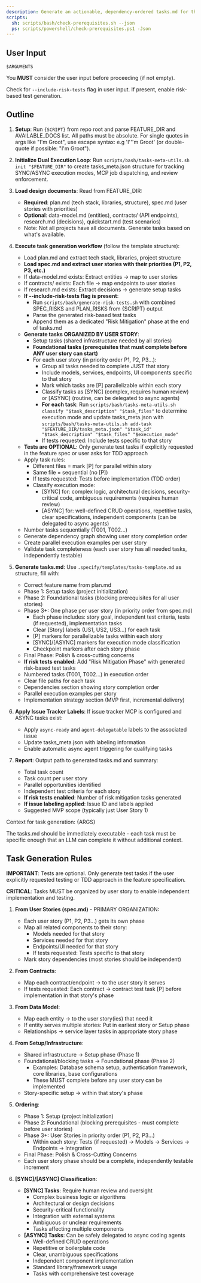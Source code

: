 ```yaml
---
description: Generate an actionable, dependency-ordered tasks.md for the feature based on available design artifacts.
scripts:
  sh: scripts/bash/check-prerequisites.sh --json
  ps: scripts/powershell/check-prerequisites.ps1 -Json
---
```


## User Input

```text
$ARGUMENTS
```

You **MUST** consider the user input before proceeding (if not empty).

Check for `--include-risk-tests` flag in user input. If present, enable risk-based test generation.

## Outline

1. **Setup**: Run `{SCRIPT}` from repo root and parse FEATURE_DIR and AVAILABLE_DOCS list. All paths must be absolute. For single quotes in args like "I'm Groot", use escape syntax: e.g 'I'\''m Groot' (or double-quote if possible: "I'm Groot").

2. **Initialize Dual Execution Loop**: Run `scripts/bash/tasks-meta-utils.sh init "$FEATURE_DIR"` to create tasks_meta.json structure for tracking SYNC/ASYNC execution modes, MCP job dispatching, and review enforcement.

2. **Load design documents**: Read from FEATURE_DIR:
   - **Required**: plan.md (tech stack, libraries, structure), spec.md (user stories with priorities)
   - **Optional**: data-model.md (entities), contracts/ (API endpoints), research.md (decisions), quickstart.md (test scenarios)
   - Note: Not all projects have all documents. Generate tasks based on what's available.

3. **Execute task generation workflow** (follow the template structure):
    - Load plan.md and extract tech stack, libraries, project structure
    - **Load spec.md and extract user stories with their priorities (P1, P2, P3, etc.)**
    - If data-model.md exists: Extract entities → map to user stories
    - If contracts/ exists: Each file → map endpoints to user stories
    - If research.md exists: Extract decisions → generate setup tasks
    - **If --include-risk-tests flag is present**:
      - Run `scripts/bash/generate-risk-tests.sh` with combined SPEC_RISKS and PLAN_RISKS from {SCRIPT} output
      - Parse the generated risk-based test tasks
      - Append them as a dedicated "Risk Mitigation" phase at the end of tasks.md
     - **Generate tasks ORGANIZED BY USER STORY**:
       - Setup tasks (shared infrastructure needed by all stories)
       - **Foundational tasks (prerequisites that must complete before ANY user story can start)**
       - For each user story (in priority order P1, P2, P3...):
         - Group all tasks needed to complete JUST that story
         - Include models, services, endpoints, UI components specific to that story
         - Mark which tasks are [P] parallelizable within each story
         - Classify tasks as [SYNC] (complex, requires human review) or [ASYNC] (routine, can be delegated to async agents)
         - **For each task**: Run `scripts/bash/tasks-meta-utils.sh classify "$task_description" "$task_files"` to determine execution mode and update tasks_meta.json with `scripts/bash/tasks-meta-utils.sh add-task "$FEATURE_DIR/tasks_meta.json" "$task_id" "$task_description" "$task_files" "$execution_mode"`
         - If tests requested: Include tests specific to that story
    - **Tests are OPTIONAL**: Only generate test tasks if explicitly requested in the feature spec or user asks for TDD approach
     - Apply task rules:
       - Different files = mark [P] for parallel within story
       - Same file = sequential (no [P])
       - If tests requested: Tests before implementation (TDD order)
       - Classify execution mode:
         - [SYNC] for: complex logic, architectural decisions, security-critical code, ambiguous requirements (requires human review)
         - [ASYNC] for: well-defined CRUD operations, repetitive tasks, clear specifications, independent components (can be delegated to async agents)
    - Number tasks sequentially (T001, T002...)
    - Generate dependency graph showing user story completion order
    - Create parallel execution examples per user story
    - Validate task completeness (each user story has all needed tasks, independently testable)

4. **Generate tasks.md**: Use `.specify/templates/tasks-template.md` as structure, fill with:
    - Correct feature name from plan.md
    - Phase 1: Setup tasks (project initialization)
    - Phase 2: Foundational tasks (blocking prerequisites for all user stories)
    - Phase 3+: One phase per user story (in priority order from spec.md)
      - Each phase includes: story goal, independent test criteria, tests (if requested), implementation tasks
       - Clear [Story] labels (US1, US2, US3...) for each task
       - [P] markers for parallelizable tasks within each story
       - [SYNC]/[ASYNC] markers for execution mode classification
       - Checkpoint markers after each story phase
    - Final Phase: Polish & cross-cutting concerns
    - **If risk tests enabled**: Add "Risk Mitigation Phase" with generated risk-based test tasks
     - Numbered tasks (T001, T002...) in execution order
     - Clear file paths for each task
     - Dependencies section showing story completion order
     - Parallel execution examples per story
     - Implementation strategy section (MVP first, incremental delivery)

  5. **Apply Issue Tracker Labels**: If issue tracker MCP is configured and ASYNC tasks exist:
     - Apply `async-ready` and `agent-delegatable` labels to the associated issue
     - Update tasks_meta.json with labeling information
     - Enable automatic async agent triggering for qualifying tasks

  6. **Report**: Output path to generated tasks.md and summary:
     - Total task count
     - Task count per user story
     - Parallel opportunities identified
     - Independent test criteria for each story
     - **If risk tests enabled**: Number of risk mitigation tasks generated
     - **If issue labeling applied**: Issue ID and labels applied
     - Suggested MVP scope (typically just User Story 1)

Context for task generation: {ARGS}

The tasks.md should be immediately executable - each task must be specific enough that an LLM can complete it without additional context.

## Task Generation Rules

**IMPORTANT**: Tests are optional. Only generate test tasks if the user explicitly requested testing or TDD approach in the feature specification.

**CRITICAL**: Tasks MUST be organized by user story to enable independent implementation and testing.

1. **From User Stories (spec.md)** - PRIMARY ORGANIZATION:
   - Each user story (P1, P2, P3...) gets its own phase
   - Map all related components to their story:
     - Models needed for that story
     - Services needed for that story
     - Endpoints/UI needed for that story
     - If tests requested: Tests specific to that story
   - Mark story dependencies (most stories should be independent)
   
2. **From Contracts**:
   - Map each contract/endpoint → to the user story it serves
   - If tests requested: Each contract → contract test task [P] before implementation in that story's phase
   
3. **From Data Model**:
   - Map each entity → to the user story(ies) that need it
   - If entity serves multiple stories: Put in earliest story or Setup phase
   - Relationships → service layer tasks in appropriate story phase
   
4. **From Setup/Infrastructure**:
   - Shared infrastructure → Setup phase (Phase 1)
   - Foundational/blocking tasks → Foundational phase (Phase 2)
     - Examples: Database schema setup, authentication framework, core libraries, base configurations
     - These MUST complete before any user story can be implemented
   - Story-specific setup → within that story's phase

5. **Ordering**:
    - Phase 1: Setup (project initialization)
    - Phase 2: Foundational (blocking prerequisites - must complete before user stories)
    - Phase 3+: User Stories in priority order (P1, P2, P3...)
      - Within each story: Tests (if requested) → Models → Services → Endpoints → Integration
    - Final Phase: Polish & Cross-Cutting Concerns
    - Each user story phase should be a complete, independently testable increment

6. **[SYNC]/[ASYNC] Classification**:
    - **[SYNC] Tasks**: Require human review and oversight
      - Complex business logic or algorithms
      - Architectural or design decisions
      - Security-critical functionality
      - Integration with external systems
      - Ambiguous or unclear requirements
      - Tasks affecting multiple components
    - **[ASYNC] Tasks**: Can be safely delegated to async coding agents
      - Well-defined CRUD operations
      - Repetitive or boilerplate code
      - Clear, unambiguous specifications
      - Independent component implementation
      - Standard library/framework usage
      - Tasks with comprehensive test coverage

